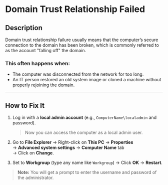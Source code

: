 # Domain Trust Relationship Failed

## Description
Domain trust relationship failure usually means that the computer’s secure connection to the domain has been broken, which is commonly referred to as the account "falling off" the domain.

### This often happens when:
- The computer was disconnected from the network for too long.
- An IT person restored an old system image or cloned a machine without properly rejoining the domain.

---

## How to Fix It

1. Log in with a **local admin account** (e.g., `ComputerName\localadmin` and password).
   > Now you can access the computer as a local admin user.

2. Go to **File Explorer** → Right-click on **This PC** → **Properties**  
   → **Advanced system settings** → **Computer Name** tab  
   → Click on **Change**.

3. Set to **Workgroup** (type any name like `Workgroup`) → Click **OK** → **Restart**.

> **Note:** You will get a prompt to enter the username and password of the administrator.
